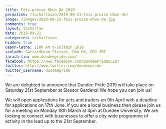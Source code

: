 ```yaml
---
title: Fèis-pròise Dhùn Dè 2019
permalink: /tachartasan/2019-09-21-feis-proise-dhun-de/
image: /images/2019-09-21-feis-proise-dhun-de.jpg
comments: true
layout: tachartas
date: 2019-09-21
categories: tachartasan
hidden: true
ceann-latha: 21mh An t-Sultain 2019
seoladh: Gàrraidhean Slessor, Dùn Dè, DD1 3RT
larach-lin: www.dundeepride.com/
facebook: https://www.facebook.com/DundeePrideSCIO/
twitter: http://www.twitter.com/dundeepride
twitter_username: dundeepride
---
```


We are delighted to announce that Dundee Pride 2019 will take place on Saturday 21st September at Slessor Gardens! We hope you can join us!

<!--more-->

We will open applications for acts and traders on 9th April with a deadline for applications on 17th June. If you are a local business then please join us for a meeting on Monday 18th March at 4pm at Dundee University. We are looking to connect with businesses to offer a city wide programme of activity in the lead up to the 21st September.
